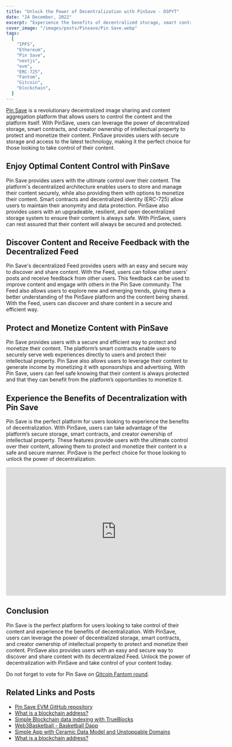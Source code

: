 ```yaml
---
title: "Unlock the Power of Decentralization with PinSave - DSPYT"
date: "24 December, 2022"
excerpt: "Experience the benefits of decentralized storage, smart contracts, and creator ownership of intellectual property to protect and monetize your content."
cover_image: "/images/posts/Pinsave/Pin Save.webp"
tags:
  [
    "IPFS",
    "Ethereum",
    "Pin Save",
    "nextjs",
    "evm",
    "ERC-725",
    "Fantom",
    "Gitcoin",
    "blockchain",
  ]
---
```


[Pin Save](https://evm.pinsave.app) is a revolutionary decentralized image sharing and content aggregation platform that allows users to control the content and the platform itself. With PinSave, users can leverage the power of decentralized storage, smart contracts, and creator ownership of intellectual property to protect and monetize their content. PinSave provides users with secure storage and access to the latest technology, making it the perfect choice for those looking to take control of their content.

## Enjoy Optimal Content Control with PinSave

Pin Save provides users with the ultimate control over their content. The platform's decentralized architecture enables users to store and manage their content securely, while also providing them with options to monetize their content. Smart contracts and decentralized identity (ERC-725) allow users to maintain their anonymity and data protection. PinSave also provides users with an upgradeable, resilient, and open decentralized storage system to ensure their content is always safe. With PinSave, users can rest assured that their content will always be secured and protected.

## Discover Content and Receive Feedback with the Decentralized Feed

Pin Save's decentralized Feed provides users with an easy and secure way to discover and share content. With the Feed, users can follow other users’ posts and receive feedback from other users. This feedback can be used to improve content and engage with others in the Pin Save community. The Feed also allows users to explore new and emerging trends, giving them a better understanding of the PinSave platform and the content being shared. With the Feed, users can discover and share content in a secure and efficient way.

## Protect and Monetize Content with PinSave

Pin Save provides users with a secure and efficient way to protect and monetize their content. The platform’s smart contracts enable users to securely serve web experiences directly to users and protect their intellectual property. Pin Save also allows users to leverage their content to generate income by monetizing it with sponsorships and advertising. With Pin Save, users can feel safe knowing that their content is always protected and that they can benefit from the platform’s opportunities to monetize it.

## Experience the Benefits of Decentralization with Pin Save

Pin Save is the perfect platform for users looking to experience the benefits of decentralization. With PinSave, users can take advantage of the platform’s secure storage, smart contracts, and creator ownership of intellectual property. These features provide users with the ultimate control over their content, allowing them to protect and monetize their content in a safe and secure manner. PinSave is the perfect choice for those looking to unlock the power of decentralization.

<div className="flex justify-center">
    <iframe width="600" height="350" src="https://www.youtube.com/embed/PS5V446aarE?autoplay=1&mute=1" title="YouTube video player" frameBorder="0" allow="accelerometer; autoplay; clipboard-write; encrypted-media; gyroscope; picture-in-picture;fullscreen"></iframe>
</div>

## Conclusion

Pin Save is the perfect platform for users looking to take control of their content and experience the benefits of decentralization. With PinSave, users can leverage the power of decentralized storage, smart contracts, and creator ownership of intellectual property to protect and monetize their content. PinSave also provides users with an easy and secure way to discover and share content with its decentralized Feed. Unlock the power of decentralization with PinSave and take control of your content today.

Do not forget to vote for Pin Save on [Gitcoin Fantom round](https://grant-explorer.gitcoin.co/#/round/250/0xebdb4156203c8b35b7a7c6f320786b98e5ac67c3/0x1207e7650bc9cd89d2ae967b0b63f591162bbe5fc2f64dea3a749dfda5b67449-0xebdb4156203c8b35b7a7c6f320786b98e5ac67c3).

## Related Links and Posts

- [Pin Save EVM GitHub repository](https://github.com/dspytdao/PinSave-EVM)
- [What is a blockchain address?](https://dspyt.com/what-is-blockchain-address)
- [Simple Blockchain data indexing with TrueBlocks](https://dspyt.com/blockchain-data-indexer-with-trueblocks)
- [Web3Basketball - Basketball Dapp](https://dspyt.com/Web3Basketball)
- [Simple App with Ceramic Data Model and Unstoppable Domains](https://dspyt.com/simple-app-with-ceramic-data-model-and-unstoppable-domains)
- [What is a blockchain address?](https://dspyt.com/what-is-blockchain-address)
